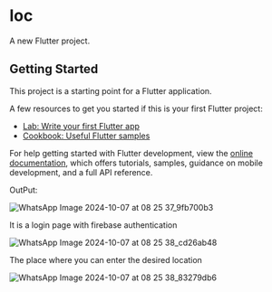 # loc

A new Flutter project.

## Getting Started

This project is a starting point for a Flutter application.

A few resources to get you started if this is your first Flutter project:

- [Lab: Write your first Flutter app](https://docs.flutter.dev/get-started/codelab)
- [Cookbook: Useful Flutter samples](https://docs.flutter.dev/cookbook)

For help getting started with Flutter development, view the
[online documentation](https://docs.flutter.dev/), which offers tutorials,
samples, guidance on mobile development, and a full API reference.


 OutPut:

 
 ![WhatsApp Image 2024-10-07 at 08 25 37_9fb700b3](https://github.com/user-attachments/assets/76a9cb5d-a811-49cc-b1de-ba653ee500ac)

It is a login page with firebase authentication


![WhatsApp Image 2024-10-07 at 08 25 38_cd26ab48](https://github.com/user-attachments/assets/ba86746c-d1cf-4cdf-a123-37b898e1433f)


The place where you can enter the desired location

![WhatsApp Image 2024-10-07 at 08 25 38_83279db6](https://github.com/user-attachments/assets/cc6b6141-abf0-47c2-be35-45357ceba76a)

